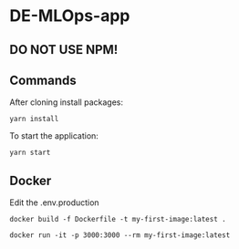 # DE-MLOps-app

## DO NOT USE NPM!

## Commands

After cloning install packages:

```
yarn install
```

To start the application:

```
yarn start
```

## Docker

Edit the .env.production

```
docker build -f Dockerfile -t my-first-image:latest .
```

```
docker run -it -p 3000:3000 --rm my-first-image:latest
```
